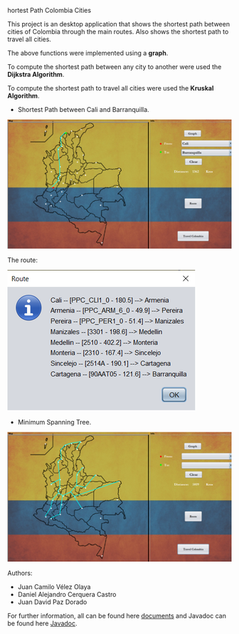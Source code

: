 hortest Path Colombia Cities

This project is an desktop application that shows the shortest path between cities of Colombia through the main routes. Also shows the shortest path to travel all cities. 

The above functions were implemented using a **graph**.

To compute the shortest path between any city to another were used the **Dijkstra Algorithm**.

To compute the shortest path to travel all cities were used the **Kruskal Algorithm**.

- Shortest Path between Cali and Barranquilla.

![Shortest Path Cali-Barranquilla](./ReadmeFiles/shortestPathCaliBarranquilla.png)

The route:

![Route Cali-Barranquilla](./ReadmeFiles/routeCaliBarranquilla.png)

- Minimum Spanning Tree.

![MSP Kruskal](./ReadmeFiles/msp.png)

Authors:
- Juan Camilo Vélez Olaya
- Daniel Alejandro Cerquera Castro
- Juan David Paz Dorado

For further information, all can be found here [documents](https://github.com/juanchovelezpro/ShortestPath-ColombiaCities/tree/master/DataStructuresProject/documents "documents") and Javadoc can be found here [Javadoc](https://github.com/juanchovelezpro/ShortestPath-ColombiaCities/tree/master/DataStructuresProject/docs "Javadoc").
